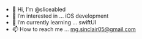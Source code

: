 - 👋 Hi, I’m @sliceabled
- 👀 I’m interested in ... iOS development
- 🌱 I’m currently learning ... swiftUI
- 📫 How to reach me ... mg.sinclair05@gmail.com

<!---
sliceabled/sliceabled is a ✨ special ✨ repository because its `README.md` (this file) appears on your GitHub profile.
You can click the Preview link to take a look at your changes.
--->
